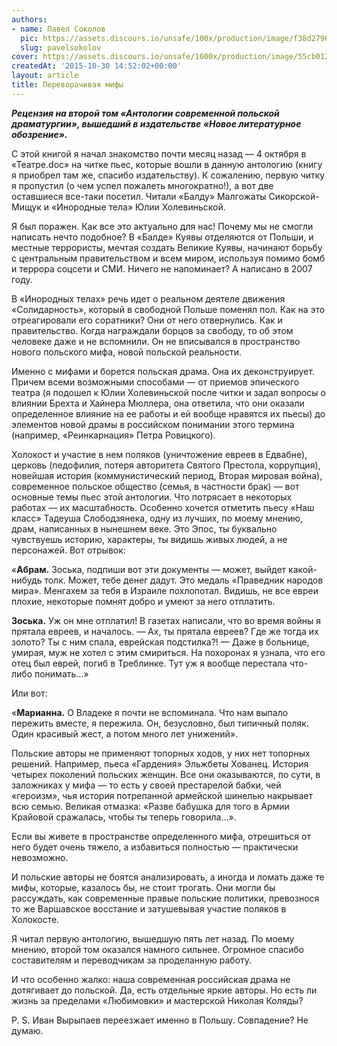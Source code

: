 ```yaml
---
authors:
- name: Павел Соколов
  pic: https://assets.discours.io/unsafe/100x/production/image/f38d2790-90d8-11e8-a560-8fb4ec62d69b.jpeg
  slug: pavelsokolov
cover: https://assets.discours.io/unsafe/1600x/production/image/55cb0120-90e8-11e8-b664-798ed379bf02.jpeg
createdAt: '2015-10-30 14:52:02+00:00'
layout: article
title: Переворачивая мифы
---
```


**_Рецензия на второй том «Антологии современной польской драматургии», вышедший в издательстве «Новое литературное обозрение»._**

С этой книгой я начал знакомство почти месяц назад — 4 октября в «Театре.doc» на читке пьес, которые вошли в данную антологию (книгу я приобрел там же, спасибо издательству). К сожалению, первую читку я пропустил (о чем успел пожалеть многократно!), а вот две оставшиеся все-таки посетил. Читали «Балду» Малгожаты Сикорской-Мищук и «Инородные тела» Юлии Холевиньской.

Я был поражен. Как все это актуально для нас! Почему мы не смогли написать нечто подобное? В «Балде» Куявы отделяются от Польши, и местные террористы, мечтая создать Великие Куявы, начинают борьбу с центральным правительством и всем миром, используя помимо бомб и террора соцсети и СМИ. Ничего не напоминает? А написано в 2007 году.

В «Инородных телах» речь идет о реальном деятеле движения «Солидарность», который в свободной Польше поменял пол. Как на это отреагировали его соратники? Они от него отвернулись. Как и правительство. Когда награждали борцов за свободу, то об этом человеке даже и не вспомнили. Он не вписывался в пространство нового польского мифа, новой польской реальности.

Именно с мифами и борется польская драма. Она их деконструирует. Причем всеми возможными способами — от приемов эпического театра (я подошел к Юлии Холевиньской после читки и задал вопросы о влиянии Брехта и Хайнера Мюллера, она ответила, что они оказали определенное влияние на ее работы и ей вообще нравятся их пьесы) до элементов новой драмы в российском понимании этого термина (например, «Реинкарнация» Петра Ровицкого).

Холокост и участие в нем поляков (уничтожение евреев в Едвабне), церковь (педофилия, потеря авторитета Святого Престола, коррупция), новейшая история (коммунистический период, Вторая мировая война), современное польское общество (семья, в частности брак) — вот основные темы пьес этой антологии. Что потрясает в некоторых работах — их масштабность. Особенно хочется отметить пьесу «Наш класс» Тадеуша Слободзянека, одну из лучших, по моему мнению, драм, написанных в нынешнем веке. Это Эпос, ты буквально чувствуешь историю, характеры, ты видишь живых людей, а не персонажей. Вот отрывок:

«**Абрам.** Зоська, подпиши вот эти документы — может, выйдет какой-нибудь толк. Может, тебе денег дадут. Это медаль «Праведник народов мира». Менгахем за тебя в Израиле похлопотал. Видишь, не все евреи плохие, некоторые помнят добро и умеют за него отплатить.

**Зоська.** Уж он мне отплатил! В газетах написали, что во время войны я прятала евреев, и началось. — Ах, ты прятала евреев? Где же тогда их золото? Ты с ним спала, еврейская подстилка?! — Даже в больнице, умирая, муж не хотел с этим смириться. На похоронах я узнала, что его отец был еврей, погиб в Треблинке. Тут уж я вообще перестала что-либо понимать…»

Или вот:

«**Марианна.** О Владеке я почти не вспоминала. Что нам выпало пережить вместе, я пережила. Он, безусловно, был типичный поляк. Один красивый жест, а потом много лет унижений».

Польские авторы не применяют топорных ходов, у них нет топорных решений. Например, пьеса «Гардения» Эльжбеты Хованец. История четырех поколений польских женщин. Все они оказываются, по сути, в заложниках у мифа — то есть у своей престарелой бабки, чей «героизм», чья история потрепанной армейской шинелью накрывает всю семью. Великая отмазка: «Разве бабушка для того в Армии Крайовой сражалась, чтобы ты теперь говорила…».

Если вы живете в пространстве определенного мифа, отрешиться от него будет очень тяжело, а избавиться полностью — практически невозможно.

И польские авторы не боятся анализировать, а иногда и ломать даже те мифы, которые, казалось бы, не стоит трогать. Они могли бы рассуждать, как современные правые польские политики, превознося то же Варшавское восстание и затушевывая участие поляков в Холокосте.

Я читал первую антологию, вышедшую пять лет назад. По моему мнению, второй том оказался намного сильнее. Огромное спасибо составителям и переводчикам за проделанную работу.

И что особенно жалко: наша современная российская драма не дотягивает до польской. Да, есть отдельные яркие авторы. Но есть ли жизнь за пределами «Любимовки» и мастерской Николая Коляды?

P. S. Иван Вырыпаев переезжает именно в Польшу. Совпадение? Не думаю.